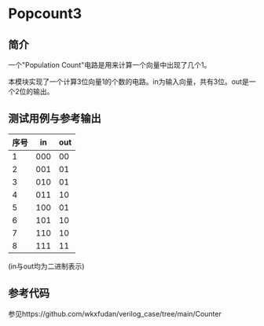 Popcount3
===

简介
---
一个"Population Count"电路是用来计算一个向量中出现了几个1。

本模块实现了一个计算3位向量1的个数的电路。in为输入向量，共有3位。out是一个2位的输出。

测试用例与参考输出
---
| 序号 | in  | out |
| ---- | --- | --- |
| 1    | 000 | 00  |
| 2    | 001 | 01  |
| 3    | 010 | 01  |
| 4    | 011 | 10  |
| 5    | 100 | 01  |
| 6    | 101 | 10  |
| 7    | 110 | 10  |
| 8    | 111 | 11  |

(in与out均为二进制表示)

参考代码
---

参见https://github.com/wkxfudan/verilog_case/tree/main/Counter